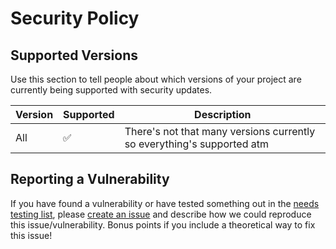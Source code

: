# Security Policy

## Supported Versions

Use this section to tell people about which versions of your project are
currently being supported with security updates.

| Version | Supported          | Description |
| ------- | ------------------ | ----------- |
| All  | :white_check_mark: | There's not that many versions currently so everything's supported atm |

## Reporting a Vulnerability
If you have found a vulnerability or have tested something out in the [needs testing list](https://github.com/LucAngevare/BrAIn-API/blob/master/docs/testMe.md), please [create an issue](https://github.com/LucAngevare/BrAIn-API/issues) and describe how we could reproduce this issue/vulnerability. Bonus points if you include a theoretical way to fix this issue!
